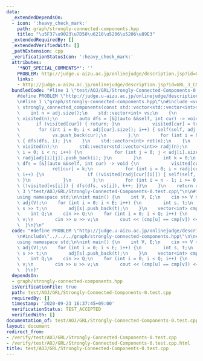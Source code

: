 ```yaml
---
data:
  _extendedDependsOn:
  - icon: ':heavy_check_mark:'
    path: graph/strongly-connected-components.hpp
    title: "\u5F37\u9023\u7D50\u6210\u5206\u5206\u89E3"
  _extendedRequiredBy: []
  _extendedVerifiedWith: []
  _pathExtension: cpp
  _verificationStatusIcon: ':heavy_check_mark:'
  attributes:
    '*NOT_SPECIAL_COMMENTS*': ''
    PROBLEM: http://judge.u-aizu.ac.jp/onlinejudge/description.jsp?id=GRL_3_C&lang=jp
    links:
    - http://judge.u-aizu.ac.jp/onlinejudge/description.jsp?id=GRL_3_C&lang=jp
  bundledCode: "#line 1 \"test/AOJ/GRL/Strongly-Connected-Components-0.test.cpp\"\n\
    #define PROBLEM \"http://judge.u-aizu.ac.jp/onlinejudge/description.jsp?id=GRL_3_C&lang=jp\"\
    \n#line 1 \"graph/strongly-connected-components.hpp\"\n#include <vector>\n\nstd::vector<int>\
    \ strongly_connected_components(const std::vector<std::vector<int>> &adj) {\n\
    \    int n = adj.size();\n    std::vector<int> vs;\n    {\n        std::vector<bool>\
    \ visited(n);\n        auto dfs = [&](auto &&self, int cur) -> void {\n      \
    \      if (visited[cur]) { return; }\n            visited[cur] = true;\n     \
    \       for (int i = 0; i < adj[cur].size(); i++) { self(self, adj[cur][i]); }\n\
    \            vs.push_back(cur);\n        };\n        for (int i = 0; i < n; i++)\
    \ { dfs(dfs, i); }\n    }\n    std::vector<int> ret(n);\n    {\n        std::vector<bool>\
    \ visited(n);\n        std::vector<std::vector<int>> radj(n);\n        for (int\
    \ i = 0; i < n; i++) {\n            for (int j = 0; j < adj[i].size(); j++) {\
    \ radj[adj[i][j]].push_back(i); }\n        }\n        int k = 0;\n        auto\
    \ dfs = [&](auto &&self, int cur) -> void {\n            visited[cur] = true;\n\
    \            ret[cur] = k;\n            for (int i = 0; i < radj[cur].size();\
    \ i++) {\n                if (!visited[radj[cur][i]]) { self(self, radj[cur][i]);\
    \ }\n            }\n        };\n        for (int i = n - 1; i >= 0; i--) { if\
    \ (!visited[vs[i]]) { dfs(dfs, vs[i]), k++; }}\n    }\n    return ret;\n}\n#line\
    \ 3 \"test/AOJ/GRL/Strongly-Connected-Components-0.test.cpp\"\n\n#include<bits/stdc++.h>\n\
    using namespace std;\n\nint main() {\n    int V, E;\n    cin >> V >> E;\n    vector<vector<int>>\
    \ adj(V);\n    for (int i = 0; i < E; i++) {\n        int s, t;\n        cin >>\
    \ s >> t;\n        adj[s].push_back(t);\n    }\n    vector<int> cmp = strongly_connected_components(adj);\n\
    \    int Q;\n    cin >> Q;\n    for (int i = 0; i < Q; i++) {\n        int u,\
    \ v;\n        cin >> u >> v;\n        cout << (cmp[u] == cmp[v]) << endl;\n  \
    \  }\n}\n"
  code: "#define PROBLEM \"http://judge.u-aizu.ac.jp/onlinejudge/description.jsp?id=GRL_3_C&lang=jp\"\
    \n#include\"../../../graph/strongly-connected-components.hpp\"\n\n#include<bits/stdc++.h>\n\
    using namespace std;\n\nint main() {\n    int V, E;\n    cin >> V >> E;\n    vector<vector<int>>\
    \ adj(V);\n    for (int i = 0; i < E; i++) {\n        int s, t;\n        cin >>\
    \ s >> t;\n        adj[s].push_back(t);\n    }\n    vector<int> cmp = strongly_connected_components(adj);\n\
    \    int Q;\n    cin >> Q;\n    for (int i = 0; i < Q; i++) {\n        int u,\
    \ v;\n        cin >> u >> v;\n        cout << (cmp[u] == cmp[v]) << endl;\n  \
    \  }\n}"
  dependsOn:
  - graph/strongly-connected-components.hpp
  isVerificationFile: true
  path: test/AOJ/GRL/Strongly-Connected-Components-0.test.cpp
  requiredBy: []
  timestamp: '2020-09-23 16:37:45+09:00'
  verificationStatus: TEST_ACCEPTED
  verifiedWith: []
documentation_of: test/AOJ/GRL/Strongly-Connected-Components-0.test.cpp
layout: document
redirect_from:
- /verify/test/AOJ/GRL/Strongly-Connected-Components-0.test.cpp
- /verify/test/AOJ/GRL/Strongly-Connected-Components-0.test.cpp.html
title: test/AOJ/GRL/Strongly-Connected-Components-0.test.cpp
---
```

